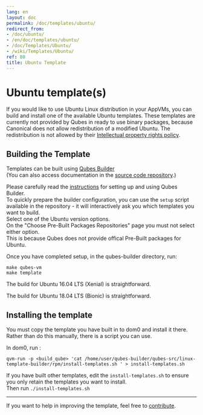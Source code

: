 ```yaml
---
lang: en
layout: doc
permalink: /doc/templates/ubuntu/
redirect_from:
- /doc/ubuntu/
- /en/doc/templates/ubuntu/
- /doc/Templates/Ubuntu/
- /wiki/Templates/Ubuntu/
ref: 80
title: Ubuntu Template
---
```


Ubuntu template(s)
==================

If you would like to use Ubuntu Linux distribution in your AppVMs, you can build and install one of the available Ubuntu templates.
These templates are currently not provided by Qubes in ready to use binary packages, because Canonical does not allow redistribution of a modified Ubuntu.
The redistribution is not allowed by their [Intellectual property rights policy][IP].

Building the Template
-------

Templates can be built using [Qubes Builder][builder]  
(You can also access documentation in the [source code repository][repo].)

Please carefully read the [instructions][builder] for setting up and using Qubes Builder.  
To quickly prepare the builder configuration, you can use the `setup` script available in the repository - it will interactively ask you which templates you want to build.  
Select one of the Ubuntu version options.  
On the "Choose Pre-Built Packages Repositories" page you must not select either option.  
This is because Qubes does not provide offical Pre-Built packages for Ubuntu.  

Once you have completed setup, in the qubes-builder directory, run:

```
make qubes-vm
make template
```

The build for Ubuntu 16.04 LTS (Xenial) is straightforward.

The build for Ubuntu 18.04 LTS (Bionic) is straightforward.

Installing the template
-------

You must copy the template you have built in to dom0 and install it there.  
Rather than do this manually, there is a script you can use.  

In dom0, run :

```
qvm-run -p <build_qube> 'cat /home/user/qubes-builder/qubes-src/linux-template-builder/rpm/install-templates.sh ' > install-templates.sh
```

If you have built other templates, edit the `install-templates.sh` to ensure you only retain the templates you want to install.  
Then run `./install-templates.sh`

----------
If you want to help in improving the template, feel free to [contribute][contrib].

[IP]: https://www.ubuntu.com/legal/terms-and-policies/intellectual-property-policy  
[repo]: https://github.com/QubesOS/qubes-builder/blob/master/README.md
[builder]: /doc/qubes-builder/
[contrib]: /doc/contributing/
